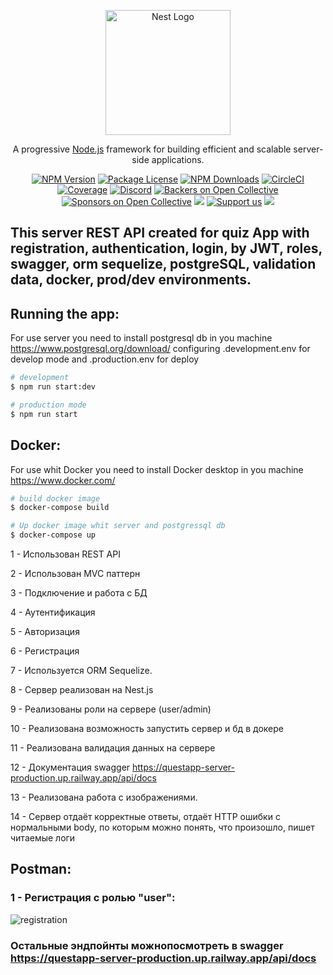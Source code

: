 

<p align="center">
  <a href="http://nestjs.com/" target="blank"><img src="https://nestjs.com/img/logo-small.svg" width="200" alt="Nest Logo" /></a>
</p>

[circleci-image]: https://img.shields.io/circleci/build/github/nestjs/nest/master?token=abc123def456
[circleci-url]: https://circleci.com/gh/nestjs/nest

  <p align="center">A progressive <a href="http://nodejs.org" target="_blank">Node.js</a> framework for building efficient and scalable server-side applications.</p>
    <p align="center">
<a href="https://www.npmjs.com/~nestjscore" target="_blank"><img src="https://img.shields.io/npm/v/@nestjs/core.svg" alt="NPM Version" /></a>
<a href="https://www.npmjs.com/~nestjscore" target="_blank"><img src="https://img.shields.io/npm/l/@nestjs/core.svg" alt="Package License" /></a>
<a href="https://www.npmjs.com/~nestjscore" target="_blank"><img src="https://img.shields.io/npm/dm/@nestjs/common.svg" alt="NPM Downloads" /></a>
<a href="https://circleci.com/gh/nestjs/nest" target="_blank"><img src="https://img.shields.io/circleci/build/github/nestjs/nest/master" alt="CircleCI" /></a>
<a href="https://coveralls.io/github/nestjs/nest?branch=master" target="_blank"><img src="https://coveralls.io/repos/github/nestjs/nest/badge.svg?branch=master#9" alt="Coverage" /></a>
<a href="https://discord.gg/G7Qnnhy" target="_blank"><img src="https://img.shields.io/badge/discord-online-brightgreen.svg" alt="Discord"/></a>
<a href="https://opencollective.com/nest#backer" target="_blank"><img src="https://opencollective.com/nest/backers/badge.svg" alt="Backers on Open Collective" /></a>
<a href="https://opencollective.com/nest#sponsor" target="_blank"><img src="https://opencollective.com/nest/sponsors/badge.svg" alt="Sponsors on Open Collective" /></a>
  <a href="https://paypal.me/kamilmysliwiec" target="_blank"><img src="https://img.shields.io/badge/Donate-PayPal-ff3f59.svg"/></a>
    <a href="https://opencollective.com/nest#sponsor"  target="_blank"><img src="https://img.shields.io/badge/Support%20us-Open%20Collective-41B883.svg" alt="Support us"></a>
  <a href="https://twitter.com/nestframework" target="_blank"><img src="https://img.shields.io/twitter/follow/nestframework.svg?style=social&label=Follow"></a>
</p>
  <!--[![Backers on Open Collective](https://opencollective.com/nest/backers/badge.svg)](https://opencollective.com/nest#backer)
  [![Sponsors on Open Collective](https://opencollective.com/nest/sponsors/badge.svg)](https://opencollective.com/nest#sponsor)-->

## This server REST API created for quiz App with registration, authentication, login,  by JWT, roles, swagger, orm sequelize, postgreSQL, validation data, docker, prod/dev environments.
## Running the app:
For use server you need to install postgresql db in you machine https://www.postgresql.org/download/ 
 configuring .development.env for develop mode and  .production.env for deploy

```bash
# development
$ npm run start:dev

# production mode
$ npm run start
```

## Docker:
For use whit Docker you need to install Docker desktop in you machine https://www.docker.com/

```bash
# build docker image
$ docker-compose build

# Up docker image whit server and postgressql db
$ docker-compose up
```
1 - Использован REST API

2 - Использован MVC паттерн

3 - Подключение и работа с БД

4 - Аутентификация

5 - Авторизация

6 - Регистрация

7 - Используется ORM Sequelize.

8 - Сервер реализован на Nest.js

9 - Реализованы роли на сервере (user/admin)

10 - Реализована возможность запустить сервер и бд в докере

11 - Реализована валидация данных на сервере

12 - Документация swagger https://questapp-server-production.up.railway.app/api/docs

13 - Реализована работа с изображениями.

14 - Сервер отдаёт корректные ответы, отдаёт HTTP ошибки с нормальными body, по которым можно понять, что произошло, пишет читаемые логи

## Postman:
### 1 - Регистрация с ролью "user":
![registration](https://user-images.githubusercontent.com/77876368/221429504-41734ed8-fd25-41ea-bc44-992dc6e622a9.jpg)

### Остальные эндпойнты можнопосмотреть в swagger https://questapp-server-production.up.railway.app/api/docs
